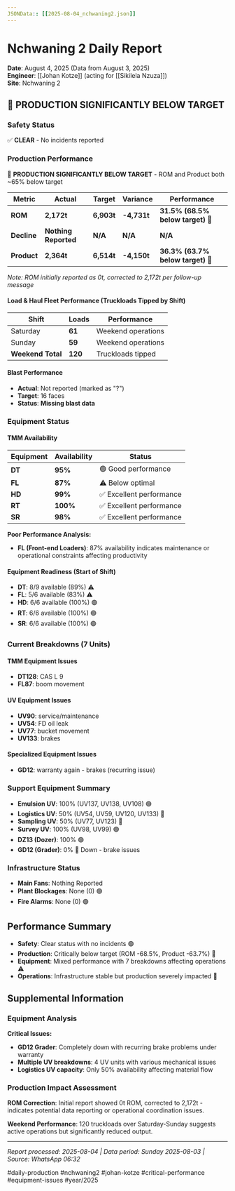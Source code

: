 ```yaml
---
JSONData:: [[2025-08-04_nchwaning2.json]]
---
```


# Nchwaning 2 Daily Report
**Date**: August 4, 2025 (Data from August 3, 2025)  
**Engineer**: [[Johan Kotze]] (acting for [[Sikilela Nzuza]])  
**Site**: Nchwaning 2  

## 🔴 PRODUCTION SIGNIFICANTLY BELOW TARGET

### Safety Status
✅ **CLEAR** - No incidents reported

### Production Performance
🔴 **PRODUCTION SIGNIFICANTLY BELOW TARGET** - ROM and Product both ~65% below target

| Metric | Actual | Target | Variance | Performance |
|--------|--------|--------|----------|-------------|
| **ROM** | **2,172t** | **6,903t** | **-4,731t** | **31.5% (68.5% below target)** 🔴 |
| **Decline** | **Nothing Reported** | **N/A** | **N/A** | **N/A** |
| **Product** | **2,364t** | **6,514t** | **-4,150t** | **36.3% (63.7% below target)** 🔴 |

*Note: ROM initially reported as 0t, corrected to 2,172t per follow-up message*

#### Load & Haul Fleet Performance (Truckloads Tipped by Shift)
| Shift | Loads | Performance |
|-------|-------|-------------|
| Saturday | **61** | Weekend operations |
| Sunday | **59** | Weekend operations |
| **Weekend Total** | **120** | Truckloads tipped |

#### Blast Performance
- **Actual**: Not reported (marked as "?")
- **Target**: 16 faces
- **Status**: **Missing blast data**

### Equipment Status

#### TMM Availability
| Equipment | Availability | Status |
|-----------|-------------|---------|
| **DT** | **95%** | 🟢 Good performance |
| **FL** | **87%** | ⚠️ Below optimal |
| **HD** | **99%** | ✅ Excellent performance |
| **RT** | **100%** | ✅ Excellent performance |
| **SR** | **98%** | ✅ Excellent performance |

**Poor Performance Analysis:**
- **FL (Front-end Loaders)**: 87% availability indicates maintenance or operational constraints affecting productivity

#### Equipment Readiness (Start of Shift)
- **DT**: 8/9 available (89%) ⚠️
- **FL**: 5/6 available (83%) ⚠️
- **HD**: 6/6 available (100%) 🟢
- **RT**: 6/6 available (100%) 🟢
- **SR**: 6/6 available (100%) 🟢

### Current Breakdowns (7 Units)

#### TMM Equipment Issues
- **DT128**: CAS L 9
- **FL87**: boom movement

#### UV Equipment Issues
- **UV90**: service/maintenance
- **UV54**: FD oil leak
- **UV77**: bucket movement
- **UV133**: brakes

#### Specialized Equipment Issues
- **GD12**: warranty again - brakes (recurring issue)

### Support Equipment Summary
- **Emulsion UV**: 100% (UV137, UV138, UV108) 🟢
- **Logistics UV**: 50% (UV54, UV59, UV120, UV133) 🔴
- **Sampling UV**: 50% (UV77, UV123) 🔴
- **Survey UV**: 100% (UV98, UV99) 🟢
- **DZ13 (Dozer)**: 100% 🟢
- **GD12 (Grader)**: 0% 🔴 Down - brake issues

### Infrastructure Status
- **Main Fans**: Nothing Reported
- **Plant Blockages**: None (0) 🟢
- **Fire Alarms**: None (0) 🟢

## Performance Summary
- **Safety**: Clear status with no incidents 🟢
- **Production**: Critically below target (ROM -68.5%, Product -63.7%) 🔴
- **Equipment**: Mixed performance with 7 breakdowns affecting operations ⚠️
- **Operations**: Infrastructure stable but production severely impacted 🔴

## Supplemental Information

### Equipment Analysis
**Critical Issues:**
- **GD12 Grader**: Completely down with recurring brake problems under warranty
- **Multiple UV breakdowns**: 4 UV units with various mechanical issues
- **Logistics UV capacity**: Only 50% availability affecting material flow

### Production Impact Assessment
**ROM Correction**: Initial report showed 0t ROM, corrected to 2,172t - indicates potential data reporting or operational coordination issues.

**Weekend Performance**: 120 truckloads over Saturday-Sunday suggests active operations but significantly reduced output.

---
*Report processed: 2025-08-04 | Data period: Sunday 2025-08-03 | Source: WhatsApp 06:32*

#daily-production #nchwaning2 #johan-kotze #critical-performance #equipment-issues #year/2025